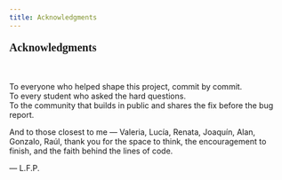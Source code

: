 ```yaml
---
title: Acknowledgments
---
```


<p style="font-family: times; font-size: 20px; font-weight: bold; padding-top: 0; padding-bottom: 30px; text-align: left;">
  Acknowledgments
</p>

To everyone who helped shape this project, commit by commit.  
To every student who asked the hard questions.  
To the community that builds in public and shares the fix before the bug report.

And to those closest to me — Valeria, Lucía, Renata, Joaquín, Alan, Gonzalo, Raúl, thank you for the space to think, the encouragement to finish, and the faith behind the lines of code.

— L.F.P.
